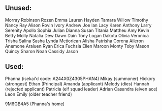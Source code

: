 ## Unused:
Morray
Robinson
Rozen
Emma
Lauren
Hayden
Tamara
Willow
Timothy
Nancy
Ray
Alison
Rovin
Ivory 
Andrew 
Joe
Ian
Lacy
Karen
Anthony
Larry
Serenity
Apollo
Sophia
Julian
Dianna
Susan
Titania
Mattheu
Amy
Kevin
Betty
Molly
Natalia
Dew
Dawn
Dain
Tony
Logan
Dakota
Olivia
Veronica
Trisha
Salina
Sasha
Lynda
Metiorican
Alisha
Patrisha 
Corona
Aileron
Anemone
Araluen
Ryan
Erica
Fuchsia
Ellen
Maroon
Monty
Toby
Mason
Quincy
Sharon
Noah
Cassidy
Jason

## Used:
Phanna (isekai'd code: A244X0Z4305PHAN4)
Mikay (summoner)
Hickory (strongest)
Ethan (Principal)
Amanda (applicant)
Melody (dies)
Hannah (rejected applicant)
Patricia (elf squad leader)
Adrian
Casandra (elven ace)
Leon
Emily (older teacher friend)

9M6GB4A5 (Phanna's home)
